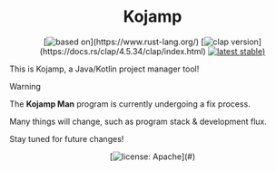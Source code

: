 <div align=center>

Kojamp
======

[![based on](https://img.shields.io/badge/based_on-rust-orange?)](https://www.rust-lang.org/)
[![clap version](https://img.shields.io/badge/clap_crate-v4.5.34-orange?)](https://docs.rs/clap/4.5.34/clap/index.html)
[![latest stable)](https://img.shields.io/github/v/tag/nasccped/kojamp?label=latest_stable&color=31b564)](#)

</div>

This is Kojamp, a Java/Kotlin project manager tool!

> [!WARNING]
> 
> The **Kojamp Man** program is currently undergoing a fix process.
>
> Many things will change, such as program stack & development flux.
>
> Stay tuned for future changes!

<div align=center>

[![license: Apache](https://img.shields.io/badge/License-Apache_2.0-blue?)](#)

</div>
